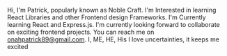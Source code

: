 Hi, I'm Patrick, popularly known as Noble Craft.
I'm Interested in learning React Libraries and other Frontend design Frameworks.
I'm Currently learning React and Express.js.
I'm currently looking forward to collaborate on exciting frontend projects.
You can reach me on onahpatrick89@gmail.com.
I, ME, HE, His
I love uncertainties, it keeps me excited

<!---
Noble-Craft/Noble-Craft is a ✨ special ✨ repository because its `README.md` (this file) appears on your GitHub profile.
You can click the Preview link to take a look at your changes.
--->
